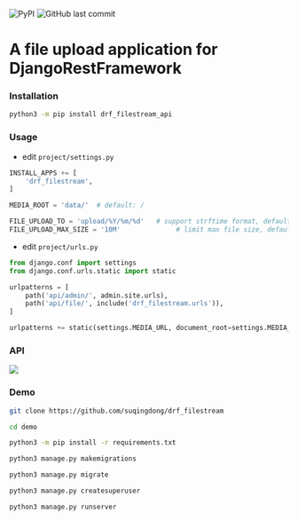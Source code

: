 ![PyPI](https://img.shields.io/pypi/v/drf_filestream_api)
![GitHub last commit](https://img.shields.io/github/last-commit/suqingdong/drf_filestream)

# A file upload application for DjangoRestFramework

### Installation
```bash
python3 -m pip install drf_filestream_api
```

### Usage
- edit `project/settings.py`

```python
INSTALL_APPS += [
    'drf_filestream',
]

MEDIA_ROOT = 'data/'  # default: /

FILE_UPLOAD_TO = 'upload/%Y/%m/%d'   # support strftime format, default: MEDIA_ROOT
FILE_UPLOAD_MAX_SIZE = '10M'              # limit max file size, default: None
```

- edit `project/urls.py`

```python
from django.conf import settings
from django.conf.urls.static import static

urlpatterns = [
    path('api/admin/', admin.site.urls),
    path('api/file/', include('drf_filestream.urls')),
]

urlpatterns += static(settings.MEDIA_URL, document_root=settings.MEDIA_ROOT)
```

### API
![](https://suqingdong.github.io/drf_filestream/gallery/api.png)

### Demo
```bash
git clone https://github.com/suqingdong/drf_filestream

cd demo

python3 -m pip install -r requirements.txt

python3 manage.py makemigrations

python3 manage.py migrate

python3 manage.py createsuperuser

python3 manage.py runserver
```


